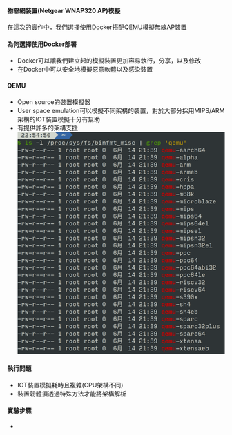 #### 物聯網裝置(Netgear WNAP320 AP)模擬
在這次的實作中，我們選擇使用Docker搭配QEMU模擬無線AP裝置
#### 為何選擇使用Docker部署
- Docker可以讓我們建立起的模擬裝置更加容易執行，分享，以及修改
- 在Docker中可以安全地模擬惡意軟體以及感染裝置
#### QEMU
- Open source的裝置模擬器
- User space emulation可以模擬不同架構的裝置，對於大部分採用MIPS/ARM架構的IOT裝置模擬十分有幫助
- 有提供許多的架構支援\
![QEMU](qemu.png)


#### 執行問題
- IOT裝置模擬耗時且複雜(CPU架構不同)
- 裝置韌體須透過特殊方法才能將架構解析

#### 實驗步驟
- 
